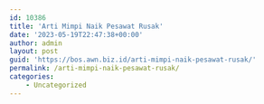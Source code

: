 ```yaml
---
id: 10386
title: 'Arti Mimpi Naik Pesawat Rusak'
date: '2023-05-19T22:47:38+00:00'
author: admin
layout: post
guid: 'https://bos.awn.biz.id/arti-mimpi-naik-pesawat-rusak/'
permalink: /arti-mimpi-naik-pesawat-rusak/
categories:
    - Uncategorized
---
```


